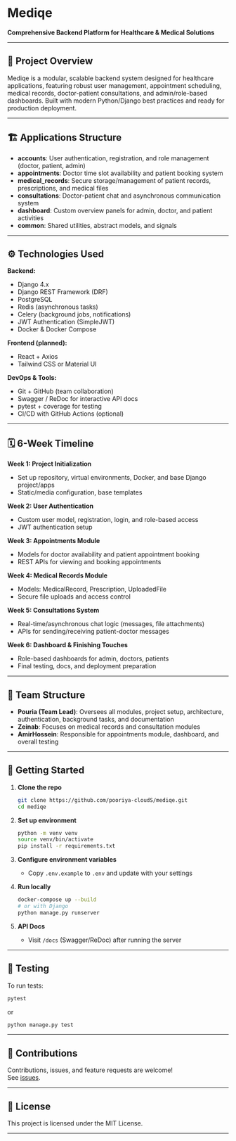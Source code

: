 # Mediqe 

**Comprehensive Backend Platform for Healthcare & Medical Solutions**

---

## 📖 Project Overview

Mediqe is a modular, scalable backend system designed for healthcare applications, featuring robust user management, appointment scheduling, medical records, doctor-patient consultations, and admin/role-based dashboards. Built with modern Python/Django best practices and ready for production deployment.

---

## 🏗 Applications Structure

- **accounts**: User authentication, registration, and role management (doctor, patient, admin)
- **appointments**: Doctor time slot availability and patient booking system
- **medical_records**: Secure storage/management of patient records, prescriptions, and medical files
- **consultations**: Doctor-patient chat and asynchronous communication system
- **dashboard**: Custom overview panels for admin, doctor, and patient activities
- **common**: Shared utilities, abstract models, and signals

---

## ⚙️ Technologies Used

**Backend:**
- Django 4.x
- Django REST Framework (DRF)
- PostgreSQL
- Redis (asynchronous tasks)
- Celery (background jobs, notifications)
- JWT Authentication (SimpleJWT)
- Docker & Docker Compose

**Frontend (planned):**
- React + Axios
- Tailwind CSS or Material UI

**DevOps & Tools:**
- Git + GitHub (team collaboration)
- Swagger / ReDoc for interactive API docs
- pytest + coverage for testing
- CI/CD with GitHub Actions (optional)

---

## 🗓️ 6-Week Timeline

**Week 1: Project Initialization**
- Set up repository, virtual environments, Docker, and base Django project/apps
- Static/media configuration, base templates

**Week 2: User Authentication**
- Custom user model, registration, login, and role-based access
- JWT authentication setup

**Week 3: Appointments Module**
- Models for doctor availability and patient appointment booking
- REST APIs for viewing and booking appointments

**Week 4: Medical Records Module**
- Models: MedicalRecord, Prescription, UploadedFile
- Secure file uploads and access control

**Week 5: Consultations System**
- Real-time/asynchronous chat logic (messages, file attachments)
- APIs for sending/receiving patient-doctor messages

**Week 6: Dashboard & Finishing Touches**
- Role-based dashboards for admin, doctors, patients
- Final testing, docs, and deployment preparation

---

## 👥 Team Structure

- **Pouria (Team Lead)**: Oversees all modules, project setup, architecture, authentication, background tasks, and documentation
- **Zeinab**: Focuses on medical records and consultation modules
- **AmirHossein**: Responsible for appointments module, dashboard, and overall testing

---

## 📝 Getting Started

1. **Clone the repo**
   ```bash
   git clone https://github.com/pooriya-cloudS/mediqe.git
   cd mediqe
   ```

2. **Set up environment**
   ```bash
   python -m venv venv
   source venv/bin/activate
   pip install -r requirements.txt
   ```

3. **Configure environment variables**
   - Copy `.env.example` to `.env` and update with your settings

4. **Run locally**
   ```bash
   docker-compose up --build
   # or with Django
   python manage.py runserver
   ```

5. **API Docs**
   - Visit `/docs` (Swagger/ReDoc) after running the server

---

## 🧪 Testing

To run tests:
```bash
pytest
```
or
```bash
python manage.py test
```

---

## 🤝 Contributions

Contributions, issues, and feature requests are welcome!  
See [issues](https://github.com/pooriya-cloudS/mediqe/issues).

---

## 📄 License

This project is licensed under the MIT License.

---

